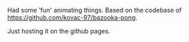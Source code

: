 Had some 'fun' animating things.
Based on the codebase of https://github.com/kovac-97/bazooka-pong.

Just hosting it on the github pages.
